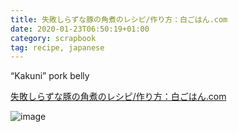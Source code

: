 ```yaml
---
title: 失敗しらずな豚の角煮のレシピ/作り方：白ごはん.com
date: 2020-01-23T06:50:19+01:00
category: scrapbook
tag: recipe, japanese 
---
```


“Kakuni” pork belly 

[失敗しらずな豚の角煮のレシピ/作り方：白ごはん.com](https://www.sirogohan.com/sp/recipe/kakuni/)

![image](https://www.sirogohan.com/_files/recipe/images/kakuni/kakuni39042.JPG)